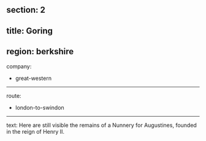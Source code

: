 section: 2
----
title: Goring
----
region: berkshire
----
company:
- great-western
----
route:
- london-to-swindon
----
text: Here are still visible the remains of a Nunnery for Augustines, founded in the reign of Henry II.

